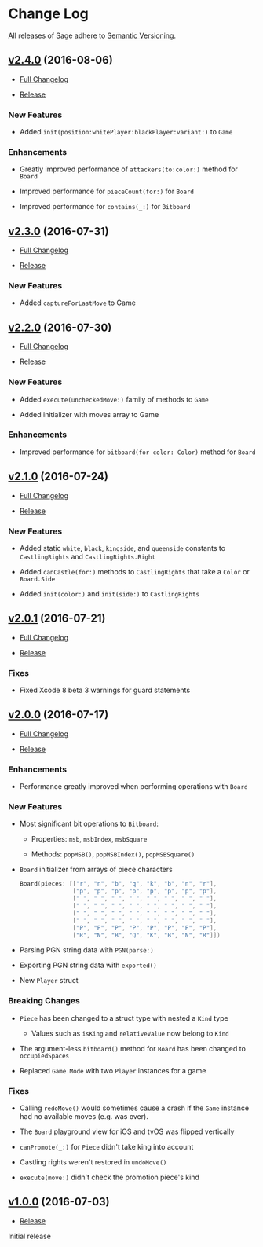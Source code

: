 # Change Log

All releases of Sage adhere to [Semantic Versioning](http://semver.org/).

## [v2.4.0](https://github.com/nvzqz/Sage/tree/v2.4.0) (2016-08-06)

- [Full Changelog](https://github.com/nvzqz/Sage/compare/v2.3.0...v2.4.0)

- [Release](https://github.com/nvzqz/Sage/releases/tag/v2.4.0)

### New Features

- Added `init(position:whitePlayer:blackPlayer:variant:)` to `Game`

### Enhancements

- Greatly improved performance of `attackers(to:color:)` method for `Board`

- Improved performance for `pieceCount(for:)` for `Board`

- Improved performance for `contains(_:)` for `Bitboard`

## [v2.3.0](https://github.com/nvzqz/Sage/tree/v2.3.0) (2016-07-31)

- [Full Changelog](https://github.com/nvzqz/Sage/compare/v2.2.0...v2.3.0)

- [Release](https://github.com/nvzqz/Sage/releases/tag/v2.3.0)

### New Features

- Added `captureForLastMove` to Game

## [v2.2.0](https://github.com/nvzqz/Sage/tree/v2.2.0) (2016-07-30)

- [Full Changelog](https://github.com/nvzqz/Sage/compare/v2.1.0...v2.2.0)

- [Release](https://github.com/nvzqz/Sage/releases/tag/v2.2.0)

### New Features

- Added `execute(uncheckedMove:)` family of methods to `Game`

- Added initializer with moves array to Game

### Enhancements

- Improved performance for `bitboard(for color: Color)` method for `Board`

## [v2.1.0](https://github.com/nvzqz/Sage/tree/v2.1.0) (2016-07-24)

- [Full Changelog](https://github.com/nvzqz/Sage/compare/v2.0.1...v2.1.0)

- [Release](https://github.com/nvzqz/Sage/releases/tag/v2.1.0)

### New Features

- Added static `white`, `black`, `kingside`, and `queenside` constants to `CastlingRights` and `CastlingRights.Right`

- Added `canCastle(for:)` methods to `CastlingRights` that take a `Color` or `Board.Side`

- Added `init(color:)` and `init(side:)` to `CastlingRights`

## [v2.0.1](https://github.com/nvzqz/Sage/tree/v2.0.1) (2016-07-21)

- [Full Changelog](https://github.com/nvzqz/Sage/compare/v2.0.0...v2.0.1)

- [Release](https://github.com/nvzqz/Sage/releases/tag/v2.0.1)

### Fixes

- Fixed Xcode 8 beta 3 warnings for guard statements

## [v2.0.0](https://github.com/nvzqz/Sage/tree/v2.0.0) (2016-07-17)

- [Full Changelog](https://github.com/nvzqz/Sage/compare/v1.0.0...v2.0.0)

- [Release](https://github.com/nvzqz/Sage/releases/tag/v2.0.0)

### Enhancements

- Performance greatly improved when performing operations with `Board`

### New Features

- Most significant bit operations to `Bitboard`:

    - Properties: `msb`, `msbIndex`, `msbSquare`

    - Methods: `popMSB()`, `popMSBIndex()`, `popMSBSquare()`

- `Board` initializer from arrays of piece characters
    ```swift
    Board(pieces: [["r", "n", "b", "q", "k", "b", "n", "r"],
                   ["p", "p", "p", "p", "p", "p", "p", "p"],
                   [" ", " ", " ", " ", " ", " ", " ", " "],
                   [" ", " ", " ", " ", " ", " ", " ", " "],
                   [" ", " ", " ", " ", " ", " ", " ", " "],
                   [" ", " ", " ", " ", " ", " ", " ", " "],
                   ["P", "P", "P", "P", "P", "P", "P", "P"],
                   ["R", "N", "B", "Q", "K", "B", "N", "R"]])
    ```

- Parsing PGN string data with `PGN(parse:)`

- Exporting PGN string data with `exported()`

- New `Player` struct

### Breaking Changes

- `Piece` has been changed to a struct type with nested a `Kind` type

    - Values such as `isKing` and `relativeValue` now belong to `Kind`

- The argument-less `bitboard()` method for `Board` has been changed to `occupiedSpaces`

- Replaced `Game.Mode` with two `Player` instances for a game

### Fixes

- Calling `redoMove()` would sometimes cause a crash if the `Game` instance had no available moves (e.g. was over).

- The `Board` playground view for iOS and tvOS was flipped vertically

- `canPromote(_:)` for `Piece` didn't take king into account

- Castling rights weren't restored in `undoMove()`

- `execute(move:)` didn't check the promotion piece's kind


## [v1.0.0](https://github.com/nvzqz/Sage/tree/v1.0.0) (2016-07-03)

- [Release](https://github.com/nvzqz/Sage/releases/tag/v1.0.0)

Initial release
